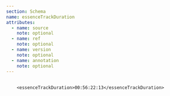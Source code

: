 ```yaml
---
section: Schema
name: essenceTrackDuration
attributes:
  - name: source
    note: optional
  - name: ref
    note: optional
  - name: version
    note: optional
  - name: annotation
    note: optional
---
```


<pre>
  <code>
    &lt;essenceTrackDuration&gt;00:56:22:13&lt;/essenceTrackDuration&gt;  
  </code>
</pre>
